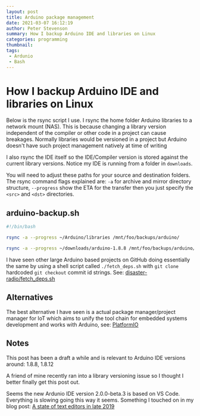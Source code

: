 ```yaml
---
layout: post
title: Arduino package management
date: 2021-03-07 16:12:19
author: Peter Stevenson
summary: How I backup Arduino IDE and libraries on Linux
categories: programming
thumbnail:
tags:
 - Ardunio
 - Bash
---
```


# How I backup Arduino IDE and libraries on Linux

Below is the rsync script I use. I rsync the home folder Arduino libraries to a network mount (NAS). This is because changing a library version independent of the compiler or other code in a project can cause breakages. Normally libraries would be versioned in a project but Arduino doesn't have such project management natively at time of writing

I also rsync the IDE itself so the IDE/Compiler version is stored against the current library versions. Notice my IDE is running from a folder in `downloads`.

You will need to adjust these paths for your source and destination folders. The rsync command flags explained are: `-a` for archive and mirror directory structure, `--progress` show the ETA for the transfer then you just specify the `<src>` and `<dst>` directories.

## arduino-backup.sh

```sh
#!/bin/bash

rsync -a --progress ~/Arduino/libraries /mnt/foo/backups/arduino/

rsync -a --progress ~/downloads/arduino-1.8.8 /mnt/foo/backups/arduino/

```

I have seen other large Arduino based projects on GitHub doing essentially the same by using a shell script called `./fetch_deps.sh` with `git clone` hardcoded `git checkout` commit id strings. See: [disaster-radio/fetch_deps.sh](https://github.com/sudomesh/disaster-radio/blob/5ee98264895dea021dd5ac8b95eb3fadec50965e/fetch_deps.sh)

## Alternatives

The best alternative I have seen is a actual package manager/project manager for IoT which aims to unify the tool chain for embedded systems development and works with Arduino, see: [PlatformIO](https://platformio.org/install/cli)

## Notes

This post has been a draft a while and is relevant to Arduino IDE versions around: 1.8.8, 1.8.12

A friend of mine recently ran into a library versioning issue so I thought I better finally get this post out.
 
Seems the new Ardunio IDE version 2.0.0-beta.3 is based on VS Code. Everything is slowing going this way it seems. Something I touched on in my blog post: [A state of text editors in late 2019](https://2e0pgs.github.io/blog/programming/2019/12/07/a-state-of-text-editors-in-late-2019/)